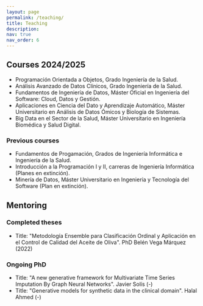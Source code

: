 ```yaml
---
layout: page
permalink: /teaching/
title: Teaching
description: 
nav: true
nav_order: 6
---
```



## Courses 2024/2025

- Programación Orientada a Objetos, Grado Ingeniería de la Salud.
- Análisis Avanzado de Datos Clínicos, Grado Ingeniería de la Salud.
- Fundamentos de Ingeniería de Datos, Máster Oficial en Ingeniería del Software: Cloud, Datos y Gestión.
- Aplicaciones en Ciencia del Dato y Aprendizaje Automático, Máster Universitario en Análisis de Datos Ómicos y Biología de Sistemas.
- Big Data en el Sector de la Salud, Máster Universitario en Ingeniería Biomédica y Salud Digital.

### Previous courses

- Fundamentos de Progamación, Grados de Ingeniería Informática e Ingeniería de la Salud.
- Introducción a la Programación I y II, carreras de Ingeniería Informática (Planes en extinción).
- Minería de Datos, Máster Universitario en Ingeniería y Tecnología del Software (Plan en extinción).


## Mentoring

### Completed theses
  - Title: "Metodología Ensemble para Clasificación Ordinal y Aplicación en el Control de Calidad del Aceite de Oliva". PhD Belén Vega Márquez (2022)
  
### Ongoing PhD
  - Title: "A new generative framework for Multivariate Time Series Imputation By Graph Neural Networks". Javier Solís (-)
  - Title: "Generative models for synthetic data in the clinical domain". Halal Ahmed (-)


